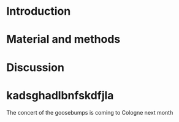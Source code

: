 # Introduction
# Material and methods
# Discussion
# kadsghadlbnfskdfjla
The concert of the goosebumps is coming to Cologne next month
